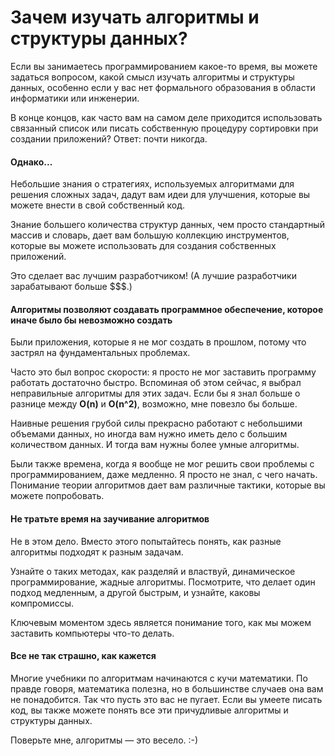 # Зачем изучать алгоритмы и структуры данных?

Если вы занимаетесь программированием какое-то время, вы можете задаться вопросом, какой смысл изучать алгоритмы и структуры данных, особенно если у вас нет формального образования в области информатики или инженерии.

В конце концов, как часто вам на самом деле приходится использовать связанный список или писать собственную процедуру сортировки при создании приложений? Ответ: почти никогда.

#### **Однако...**

Небольшие знания о стратегиях, используемых алгоритмами для решения сложных задач, дадут вам идеи для улучшения, которые вы можете внести в свой собственный код.

Знание большего количества структур данных, чем просто стандартный массив и словарь, дает вам большую коллекцию инструментов, которые вы можете использовать для создания собственных приложений.

Это сделает вас лучшим разработчиком! (А лучшие разработчики зарабатывают больше $$$.)

#### Алгоритмы позволяют создавать программное обеспечение, которое иначе было бы невозможно создать

Были приложения, которые я не мог создать в прошлом, потому что застрял на фундаментальных проблемах.

Часто это был вопрос скорости: я просто не мог заставить программу работать достаточно быстро. Вспоминая об этом сейчас, я выбрал неправильные алгоритмы для этих задач. Если бы я знал больше о разнице между **O(n)** и **O(n^2)**, возможно, мне повезло бы больше.

Наивные решения грубой силы прекрасно работают с небольшими объемами данных, но иногда вам нужно иметь дело с большим количеством данных. И тогда вам нужны более умные алгоритмы.

Были также времена, когда я вообще не мог решить свои проблемы с программированием, даже медленно. Я просто не знал, с чего начать. Понимание теории алгоритмов дает вам различные тактики, которые вы можете попробовать.

#### Не тратьте время на заучивание алгоритмов

Не в этом дело. Вместо этого попытайтесь понять, как разные алгоритмы подходят к разным задачам.

Узнайте о таких методах, как разделяй и властвуй, динамическое программирование, жадные алгоритмы. Посмотрите, что делает один подход медленным, а другой быстрым, и узнайте, каковы компромиссы.

Ключевым моментом здесь является понимание того, как мы можем заставить компьютеры что-то делать.

#### Все не так страшно, как кажется

Многие учебники по алгоритмам начинаются с кучи математики. По правде говоря, математика полезна, но в большинстве случаев она вам не понадобится. Так что пусть это вас не пугает. Если вы умеете писать код, вы также можете понять все эти причудливые алгоритмы и структуры данных.

Поверьте мне, алгоритмы — это весело. :-)
